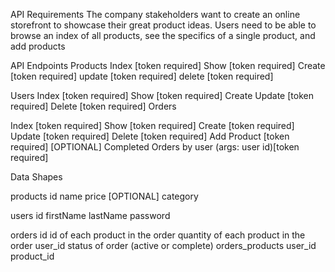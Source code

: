 API Requirements
The company stakeholders want to create an online storefront to showcase their great product ideas. Users need to be able to browse an index of all products, see the specifics of a single product, and add products

API Endpoints
Products
Index [token required]
Show [token required]
Create [token required]
update [token required]
delete [token required]

Users
Index [token required]
Show [token required]
Create
Update [token required]
Delete [token required]
Orders

Index [token required]
Show [token required]
Create [token required]
Update [token required]
Delete [token required]
Add Product [token required]
[OPTIONAL] Completed Orders by user (args: user id)[token required]

Data Shapes

products
id
name
price
[OPTIONAL] category

users
id
firstName
lastName
password

orders
id
id of each product in the order
quantity of each product in the order
user_id
status of order (active or complete)
orders_products
user_id
product_id

